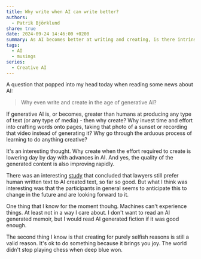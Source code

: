 ```yaml
---
title: Why write when AI can write better?
authors:
  - Patrik Björklund
share: true
date: 2024-09-24 14:46:00 +0200
summary: As AI becomes better at writing and creating, is there intrinsic value in human created content?
tags:
  - AI
  - musings
series:
  - Creative AI
---
```

A question that popped into my head today when reading some news about AI: 

> Why even write and create in the age of generative AI? 

If generative AI is, or becomes, greater than humans at producing any type of text (or any type of media) - then why create? Why invest time and effort into crafting words onto pages, taking that photo of a sunset or recording that video instead of generating it? Why go through the arduous process of learning to do anything creative? 

It's an interesting thought. Why create when the effort required to create is lowering day by day with advances in AI. And yes, the quality of the generated content is also improving rapidly.

There was an interesting [study](https://arxiv.org/abs/2407.06798?utm_source=www.aiminds.com&utm_medium=newsletter&utm_campaign=why-lawyers-don-t-like-llms-bill-gates-foreshadows-medical-ai-and-ai-s-most-underrated-problem) that concluded that lawyers still prefer human written text to AI created text, so far so good. But what I think was interesting was that the participants in general seems to anticipate this to change in the future and are looking forward to it.

One thing that I know for the moment thouhg. Machines can't experience things. At least not in a way I care about. I don't want to read an AI generated memoir, but I would read AI generated fiction if it was good enough.

The second thing I know is that creating for purely selfish reasons is still a valid reason. It's ok to do something because it brings you joy. The world didn't stop playing chess when deep blue won.

